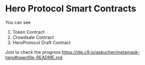 # Hero Protocol Smart Contracts

You can see 

1. Token Contract
2. Crowdsale Contract
3. HeroProtocol Draft Contract


Join to check the progress https://ide.c9.io/askucher/metamask-hero#openfile-README.md
